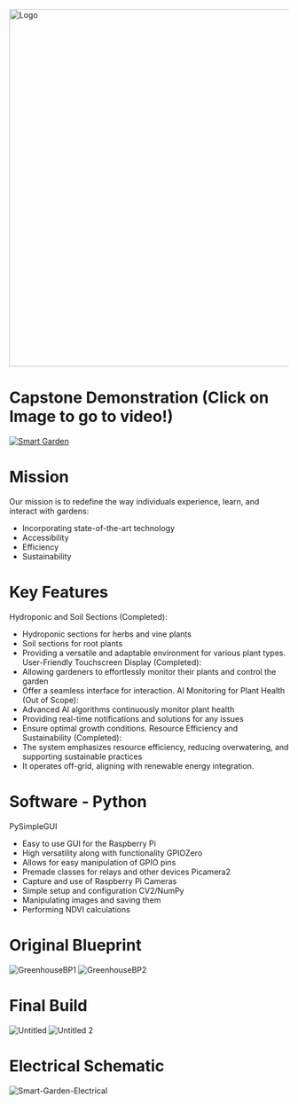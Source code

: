 <img width="645" alt="Logo" src="https://github.com/hydrenoid/Smart-Garden/assets/82002017/84c80ccc-e54c-4744-add4-098a29add6a0">

# Capstone Demonstration (Click on Image to go to video!)
[![Smart Garden](https://github.com/hydrenoid/Smart-Garden/assets/82002017/ee9366c4-8d28-4aeb-93cd-f49c8cf746b9)](https://www.youtube.com/watch?v=RDjUBXvIA1U?)

# Mission
Our mission is to redefine the way individuals experience, learn, and interact with gardens:
*  Incorporating state-of-the-art technology
*  Accessibility
*  Efficiency
*  Sustainability

# Key Features
Hydroponic and Soil Sections (Completed):
*  Hydroponic sections for herbs and vine plants 
*  Soil sections for root plants
*  Providing a versatile and adaptable environment for various plant types.
User-Friendly Touchscreen Display (Completed):
*  Allowing gardeners to effortlessly monitor their plants and control the garden
*  Offer a seamless interface for interaction.
AI Monitoring for Plant Health (Out of Scope):
*  Advanced AI algorithms continuously monitor plant health 
*  Providing real-time notifications and solutions for any issues
*  Ensure optimal growth conditions.
Resource Efficiency and Sustainability (Completed):
*  The system emphasizes resource efficiency, reducing overwatering, and supporting sustainable practices
*  It operates off-grid, aligning with renewable energy integration.

# Software - Python
PySimpleGUI
*  Easy to use GUI for the Raspberry Pi
*  High versatility along with functionality
GPIOZero
*  Allows for easy manipulation of GPIO pins
*  Premade classes for relays and other devices
Picamera2
*  Capture and use of Raspberry Pi Cameras
*  Simple setup and configuration
CV2/NumPy
*  Manipulating images and saving them
*  Performing NDVI calculations

# Original Blueprint

![GreenhouseBP1](https://github.com/hydrenoid/Smart-Garden/assets/82002017/5c6fda33-bd0e-42f0-9d43-acc5beee3abc)
![GreenhouseBP2](https://github.com/hydrenoid/Smart-Garden/assets/82002017/6f088869-3594-4b2a-9f26-45d703a9da96)

# Final Build

![Untitled](https://github.com/hydrenoid/Smart-Garden/assets/82002017/87186cfa-01d7-4592-a2d1-8692f9c7a976)
![Untitled 2](https://github.com/hydrenoid/Smart-Garden/assets/82002017/9a017660-2fe0-435d-9035-f8a48d3f11fb)

# Electrical Schematic

![Smart-Garden-Electrical](https://github.com/hydrenoid/Smart-Garden/assets/82002017/cbe484eb-1dd3-441e-9ae6-0ba206d7e8d6)

